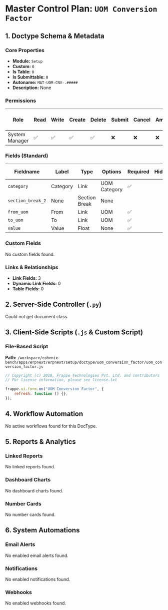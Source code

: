# Master Control Plan: `UOM Conversion Factor`

## 1. Doctype Schema & Metadata

### Core Properties
- **Module:** `Setup`
- **Custom:** `0`
- **Is Table:** `0`
- **Is Submittable:** `0`
- **Autoname:** `MAT-UOM-CNV-.#####`
- **Description:** None

### Permissions
| Role | Read | Write | Create | Delete | Submit | Cancel | Amend | Report | Import | Export | Print | Email | Share | Set User Perms |
|---|---|---|---|---|---|---|---|---|---|---|---|---|---|---|
| System Manager | ✅ | ✅ | ✅ | ✅ | ❌ | ❌ | ❌ | ✅ | ❌ | ✅ | ✅ | ✅ | ✅ | ❌ |


### Fields (Standard)
| Fieldname | Label | Type | Options | Required | Hidden | Read Only | Default | Description |
|---|---|---|---|---|---|---|---|---|
| `category` | Category | Link | UOM Category | ✅ |  |  | None | None |
| `section_break_2` | None | Section Break | None |  |  |  | None | None |
| `from_uom` | From | Link | UOM | ✅ |  |  | None | None |
| `to_uom` | To | Link | UOM | ✅ |  |  | None | None |
| `value` | Value | Float | None | ✅ |  |  | None | None |


### Custom Fields
No custom fields found.


### Links & Relationships
- **Link Fields:** 3
- **Dynamic Link Fields:** 0
- **Table Fields:** 0

## 2. Server-Side Controller (`.py`)
Could not get document class.


## 3. Client-Side Scripts (`.js` & Custom Script)
### File-Based Script
**Path:** `/workspace/cohenix-bench/apps/erpnext/erpnext/setup/doctype/uom_conversion_factor/uom_conversion_factor.js`
```javascript
// Copyright (c) 2018, Frappe Technologies Pvt. Ltd. and contributors
// For license information, please see license.txt

frappe.ui.form.on("UOM Conversion Factor", {
	refresh: function () {},
});

```




## 4. Workflow Automation
No active workflows found for this DocType.


## 5. Reports & Analytics
### Linked Reports
No linked reports found.


### Dashboard Charts
No dashboard charts found.


### Number Cards
No number cards found.


## 6. System Automations
### Email Alerts
No enabled email alerts found.


### Notifications
No enabled notifications found.


### Webhooks
No enabled webhooks found.

